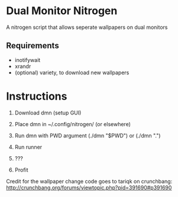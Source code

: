 # Dual Monitor Nitrogen
A nitrogen script that allows seperate wallpapers on dual monitors

## Requirements
- inotifywait
- xrandr
- (optional) variety, to download new wallpapers

# Instructions
1) Download dmn (setup GUI)

2) Place dmn in ~/.config/nitrogen/ (or elsewhere)

3) Run dmn with PWD argument (./dmn "$PWD") or (./dmn ".")

4) Run runner

5) ???

6) Profit

Credit for the wallpaper change code goes to tariqk on crunchbang:
http://crunchbang.org/forums/viewtopic.php?pid=391690#p391690
